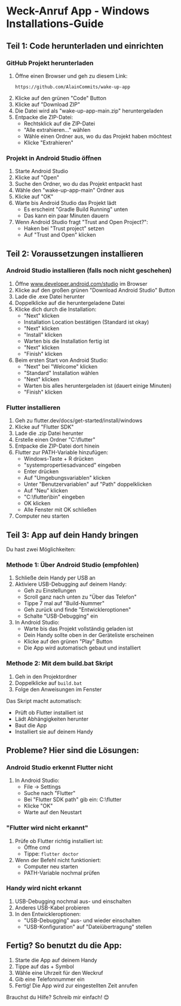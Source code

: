 # Weck-Anruf App - Windows Installations-Guide

## Teil 1: Code herunterladen und einrichten

### GitHub Projekt herunterladen
1. Öffne einen Browser und geh zu diesem Link:
   ```
   https://github.com/AlainCommits/wake-up-app
   ```
2. Klicke auf den grünen "Code" Button
3. Klicke auf "Download ZIP"
4. Die Datei wird als "wake-up-app-main.zip" heruntergeladen
5. Entpacke die ZIP-Datei:
   - Rechtsklick auf die ZIP-Datei
   - "Alle extrahieren..." wählen
   - Wähle einen Ordner aus, wo du das Projekt haben möchtest
   - Klicke "Extrahieren"

### Projekt in Android Studio öffnen
1. Starte Android Studio
2. Klicke auf "Open"
3. Suche den Ordner, wo du das Projekt entpackt hast
4. Wähle den "wake-up-app-main" Ordner aus
5. Klicke auf "OK"
6. Warte bis Android Studio das Projekt lädt
   - Es erscheint "Gradle Build Running" unten
   - Das kann ein paar Minuten dauern
7. Wenn Android Studio fragt "Trust and Open Project?":
   - Haken bei "Trust project" setzen
   - Auf "Trust and Open" klicken

## Teil 2: Voraussetzungen installieren

### Android Studio installieren (falls noch nicht geschehen)
1. Öffne www.developer.android.com/studio im Browser
2. Klicke auf den großen grünen "Download Android Studio" Button
3. Lade die .exe Datei herunter
4. Doppelklicke auf die heruntergeladene Datei
5. Klicke dich durch die Installation:
   - "Next" klicken
   - Installation Location bestätigen (Standard ist okay)
   - "Next" klicken
   - "Install" klicken
   - Warten bis die Installation fertig ist
   - "Next" klicken
   - "Finish" klicken
6. Beim ersten Start von Android Studio:
   - "Next" bei "Welcome" klicken
   - "Standard" Installation wählen
   - "Next" klicken
   - Warten bis alles heruntergeladen ist (dauert einige Minuten)
   - "Finish" klicken

### Flutter installieren
1. Geh zu flutter.dev/docs/get-started/install/windows
2. Klicke auf "Flutter SDK"
3. Lade die .zip Datei herunter
4. Erstelle einen Ordner "C:\flutter"
5. Entpacke die ZIP-Datei dort hinein
6. Flutter zur PATH-Variable hinzufügen:
   - Windows-Taste + R drücken
   - "systempropertiesadvanced" eingeben
   - Enter drücken
   - Auf "Umgebungsvariablen" klicken
   - Unter "Benutzervariablen" auf "Path" doppelklicken
   - Auf "Neu" klicken
   - "C:\flutter\bin" eingeben
   - OK klicken
   - Alle Fenster mit OK schließen
7. Computer neu starten

## Teil 3: App auf dein Handy bringen

Du hast zwei Möglichkeiten:

### Methode 1: Über Android Studio (empfohlen)
1. Schließe dein Handy per USB an
2. Aktiviere USB-Debugging auf deinem Handy:
   - Geh zu Einstellungen
   - Scroll ganz nach unten zu "Über das Telefon"
   - Tippe 7 mal auf "Build-Nummer"
   - Geh zurück und finde "Entwickleroptionen"
   - Schalte "USB-Debugging" ein
3. In Android Studio:
   - Warte bis das Projekt vollständig geladen ist
   - Dein Handy sollte oben in der Geräteliste erscheinen
   - Klicke auf den grünen "Play" Button
   - Die App wird automatisch gebaut und installiert

### Methode 2: Mit dem build.bat Skript
1. Geh in den Projektordner
2. Doppelklicke auf `build.bat`
3. Folge den Anweisungen im Fenster

Das Skript macht automatisch:
- Prüft ob Flutter installiert ist
- Lädt Abhängigkeiten herunter
- Baut die App
- Installiert sie auf deinem Handy

## Probleme? Hier sind die Lösungen:

### Android Studio erkennt Flutter nicht
1. In Android Studio:
   - File → Settings
   - Suche nach "Flutter"
   - Bei "Flutter SDK path" gib ein: C:\flutter
   - Klicke "OK"
   - Warte auf den Neustart

### "Flutter wird nicht erkannt"
1. Prüfe ob Flutter richtig installiert ist:
   - Öffne cmd
   - Tippe: `flutter doctor`
2. Wenn der Befehl nicht funktioniert:
   - Computer neu starten
   - PATH-Variable nochmal prüfen

### Handy wird nicht erkannt
1. USB-Debugging nochmal aus- und einschalten
2. Anderes USB-Kabel probieren
3. In den Entwickleroptionen:
   - "USB-Debugging" aus- und wieder einschalten
   - "USB-Konfiguration" auf "Dateiübertragung" stellen

## Fertig? So benutzt du die App:

1. Starte die App auf deinem Handy
2. Tippe auf das + Symbol
3. Wähle eine Uhrzeit für den Weckruf
4. Gib eine Telefonnummer ein
5. Fertig! Die App wird zur eingestellten Zeit anrufen

Brauchst du Hilfe? Schreib mir einfach! 😊
